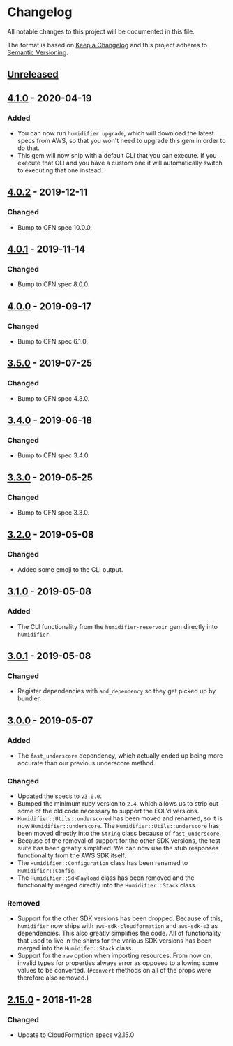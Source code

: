 # Changelog

All notable changes to this project will be documented in this file.

The format is based on [Keep a Changelog](http://keepachangelog.com/en/1.0.0/) and this project adheres to [Semantic Versioning](http://semver.org/spec/v2.0.0.html).

## [Unreleased]

## [4.1.0] - 2020-04-19

### Added

- You can now run `humidifier upgrade`, which will download the latest specs from AWS, so that you won't need to upgrade this gem in order to do that.
- This gem will now ship with a default CLI that you can execute. If you execute that CLI and you have a custom one it will automatically switch to executing that one instead.

## [4.0.2] - 2019-12-11

### Changed

- Bump to CFN spec 10.0.0.

## [4.0.1] - 2019-11-14

### Changed

- Bump to CFN spec 8.0.0.

## [4.0.0] - 2019-09-17

### Changed

- Bump to CFN spec 6.1.0.

## [3.5.0] - 2019-07-25

### Changed

- Bump to CFN spec 4.3.0.

## [3.4.0] - 2019-06-18

### Changed

- Bump to CFN spec 3.4.0.

## [3.3.0] - 2019-05-25

### Changed

- Bump to CFN spec 3.3.0.

## [3.2.0] - 2019-05-08

### Changed

- Added some emoji to the CLI output.

## [3.1.0] - 2019-05-08

### Added

- The CLI functionality from the `humidifier-reservoir` gem directly into `humidifier`.

## [3.0.1] - 2019-05-08

### Changed

- Register dependencies with `add_dependency` so they get picked up by bundler.

## [3.0.0] - 2019-05-07

### Added

- The `fast_underscore` dependency, which actually ended up being more accurate than our previous underscore method.

### Changed

- Updated the specs to `v3.0.0`.
- Bumped the minimum ruby version to `2.4`, which allows us to strip out some of the old code necessary to support the EOL'd versions.
- `Humidifier::Utils::underscored` has been moved and renamed, so it is now `Humidifier::underscore`. The `Humidifier::Utils::underscore` has been moved directly into the `String` class because of `fast_underscore`.
- Because of the removal of support for the other SDK versions, the test suite has been greatly simplified. We can now use the stub responses functionality from the AWS SDK itself.
- The `Humidifier::Configuration` class has been renamed to `Humidifier::Config`.
- The `Humidifier::SdkPayload` class has been removed and the functionality merged directly into the `Humidifier::Stack` class.

### Removed

- Support for the other SDK versions has been dropped. Because of this, `humidifier` now ships with `aws-sdk-cloudformation` and `aws-sdk-s3` as dependencies. This also greatly simplifies the code. All of functionality that used to live in the shims for the various SDK versions has been merged into the `Humidifer::Stack` class.
- Support for the `raw` option when importing resources. From now on, invalid types for properties always error as opposed to allowing some values to be converted. (`#convert` methods on all of the props were therefore also removed.)

## [2.15.0] - 2018-11-28

### Changed
- Update to CloudFormation specs v2.15.0

[unreleased]: https://github.com/kddeisz/humidifier/compare/v4.1.0...HEAD
[4.1.0]: https://github.com/kddeisz/humidifier/compare/v4.0.2...v4.1.0
[4.0.2]: https://github.com/kddeisz/humidifier/compare/v4.0.1...v4.0.2
[4.0.1]: https://github.com/kddeisz/humidifier/compare/v4.0.0...v4.0.1
[4.0.0]: https://github.com/kddeisz/humidifier/compare/v3.5.0...v4.0.0
[3.5.0]: https://github.com/kddeisz/humidifier/compare/v3.4.0...v3.5.0
[3.4.0]: https://github.com/kddeisz/humidifier/compare/v3.3.0...v3.4.0
[3.3.0]: https://github.com/kddeisz/humidifier/compare/v3.2.0...v3.3.0
[3.2.0]: https://github.com/kddeisz/humidifier/compare/v3.1.0...v3.2.0
[3.1.0]: https://github.com/kddeisz/humidifier/compare/v3.0.1...v3.1.0
[3.0.1]: https://github.com/kddeisz/humidifier/compare/v3.0.0...v3.0.1
[3.0.0]: https://github.com/kddeisz/humidifier/compare/v2.15.0...v3.0.0
[2.15.0]: https://github.com/kddeisz/humidifier/compare/f05157...v2.15.0

